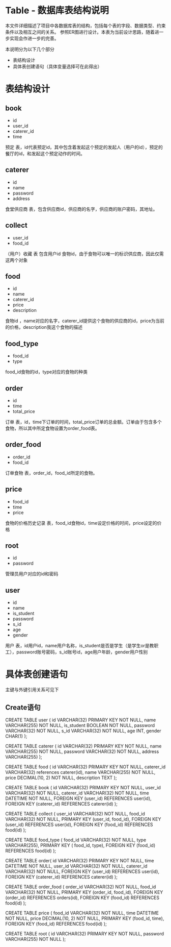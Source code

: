 # Table - 数据库表结构说明
本文件详细描述了项目中各数据库表的结构，包括每个表的字段、数据类型、约束条件以及相互之间的关系。
参照ER图进行设计。本表为当前设计思路，随着进一步实现会作进一步的完善。


本说明分为以下几个部分
* 表结构设计
* 具体表创建语句（具体变量选择可在此得出）

# 表结构设计

## book
* id
* user_id
* caterer_id
* time

预定 表，id代表预定id，其中包含着发起这个预定的发起人（用户的id），预定的餐厅的id，和发起这个预定动作的时间。


## caterer
* id
* name
* password
* address

食堂供应商 表，包含供应商id，供应商的名字，供应商的账户密码，其地址。

## collect
* user_id
* food_id

（用户）收藏 表 包含用户id  食物id，由于食物可以唯一的标识供应商，因此仅需这两个对象

## food 
* id
* name
* caterer_id
* price
* description

食物id ，name对应的名字，caterer_id提供这个食物的供应商的id，price为当前的价格，description我这个食物的描述

## food_type
* food_id
* type

food_id食物的id，type对应的食物的种类

## order
* id
* time
* total_price

订单 表，id，time下订单的时间，total_price订单的总金额。订单由于包含多个食物，所以其中所定食物设置为order_food表。

## order_food
* order_id
* food_id

订单食物 表，order_id，food_id所定的食物。

## price
* food_id
* time
* price

食物的价格历史记录 表，food_id食物id，time设定价格的时间，price设定的价格

## root
* id
* password

管理员用户对应的id和密码

## user
* id
* name
* is_student
* password
* s_id
* age
* gender

用户 表，id用户id，name用户名称，is_student是否是学生（是学生or是教职工），password账号密码，s_id账号id，age用户年龄，gender用户性别


# 具体表创建语句
主键与外键引用关系可见下
## Create语句
CREATE TABLE user (
id VARCHAR(32) PRIMARY KEY NOT NULL,
name VARCHAR(255) NOT NULL,
is_student BOOLEAN NOT NULL,
password VARCHAR(32) NOT NULL,
s_id VARCHAR(32) NOT NULL,
age INT,
gender CHAR(1)
);

CREATE TABLE caterer (
id VARCHAR(32) PRIMARY KEY NOT NULL,
name VARCHAR(255) NOT NULL,
password VARCHAR(32) NOT NULL,
address VARCHAR(255)
);

CREATE TABLE food (
id VARCHAR(32) PRIMARY KEY NOT NULL,
caterer_id VARCHAR(32) references caterer(id),
name VARCHAR(255) NOT NULL,
price DECIMAL(10, 2) NOT NULL,
description TEXT
);

CREATE TABLE book (
id VARCHAR(32) PRIMARY KEY NOT NULL,
user_id VARCHAR(32) NOT NULL,
caterer_id VARCHAR(32) NOT NULL,
time DATETIME NOT NULL,
FOREIGN KEY (user_id) REFERENCES user(id),
FOREIGN KEY (caterer_id) REFERENCES caterer(id)
);

CREATE TABLE collect (
user_id VARCHAR(32) NOT NULL,
food_id VARCHAR(32) NOT NULL,
PRIMARY KEY (user_id, food_id),
FOREIGN KEY (user_id) REFERENCES user(id),
FOREIGN KEY (food_id) REFERENCES food(id)
);

CREATE TABLE food_type (
food_id VARCHAR(32) NOT NULL,
type VARCHAR(255),
PRIMARY KEY ( food_id, type),
FOREIGN KEY (food_id) REFERENCES food(id)
);

CREATE TABLE order(
id VARCHAR(32) PRIMARY KEY NOT NULL,
time DATETIME NOT NULL,
user_id VARCHAR(32) NOT NULL,
caterer_id VARCHAR(32) NOT NULL,
FOREIGN KEY (user_id) REFERENCES user(id),
FOREIGN KEY (caterer_id) REFERENCES caterer(id)
);

CREATE TABLE order_food (
order_id VARCHAR(32) NOT NULL,
food_id VARCHAR(32) NOT NULL,
PRIMARY KEY (order_id, food_id),
FOREIGN KEY (order_id) REFERENCES orders(id),
FOREIGN KEY (food_id) REFERENCES food(id)
);

CREATE TABLE price (
food_id VARCHAR(32) NOT NULL,
time DATETIME NOT NULL,
price DECIMAL(10, 2) NOT NULL,
PRIMARY KEY (food_id, time),
FOREIGN KEY (food_id) REFERENCES food(id)
);

CREATE TABLE root (
id VARCHAR(32) PRIMARY KEY NOT NULL,
password VARCHAR(255) NOT NULL
);
